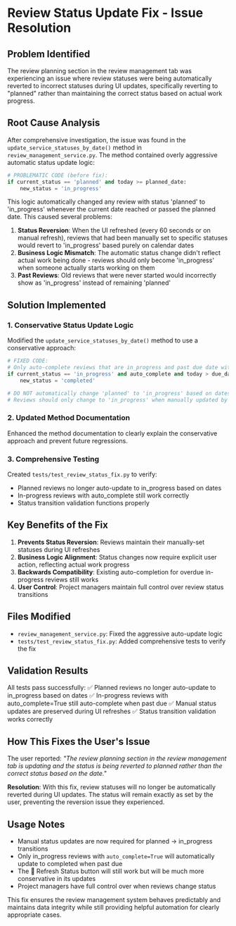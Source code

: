 # Review Status Update Fix - Issue Resolution

## Problem Identified

The review planning section in the review management tab was experiencing an issue where review statuses were being automatically reverted to incorrect statuses during UI updates, specifically reverting to "planned" rather than maintaining the correct status based on actual work progress.

## Root Cause Analysis

After comprehensive investigation, the issue was found in the `update_service_statuses_by_date()` method in `review_management_service.py`. The method contained overly aggressive automatic status update logic:

```python
# PROBLEMATIC CODE (before fix):
if current_status == 'planned' and today >= planned_date:
    new_status = 'in_progress'
```

This logic automatically changed any review with status 'planned' to 'in_progress' whenever the current date reached or passed the planned date. This caused several problems:

1. **Status Reversion**: When the UI refreshed (every 60 seconds or on manual refresh), reviews that had been manually set to specific statuses would revert to 'in_progress' based purely on calendar dates
2. **Business Logic Mismatch**: The automatic status change didn't reflect actual work being done - reviews should only become 'in_progress' when someone actually starts working on them
3. **Past Reviews**: Old reviews that were never started would incorrectly show as 'in_progress' instead of remaining 'planned'

## Solution Implemented

### 1. Conservative Status Update Logic

Modified the `update_service_statuses_by_date()` method to use a conservative approach:

```python
# FIXED CODE:
# Only auto-complete reviews that are in_progress and past due date with auto_complete enabled
if current_status == 'in_progress' and auto_complete and today > due_date:
    new_status = 'completed'

# DO NOT automatically change 'planned' to 'in_progress' based on dates alone
# Reviews should only change to 'in_progress' when manually updated by users
```

### 2. Updated Method Documentation

Enhanced the method documentation to clearly explain the conservative approach and prevent future regressions.

### 3. Comprehensive Testing

Created `tests/test_review_status_fix.py` to verify:
- Planned reviews no longer auto-update to in_progress based on dates
- In-progress reviews with auto_complete still work correctly
- Status transition validation functions properly

## Key Benefits of the Fix

1. **Prevents Status Reversion**: Reviews maintain their manually-set statuses during UI refreshes
2. **Business Logic Alignment**: Status changes now require explicit user action, reflecting actual work progress
3. **Backwards Compatibility**: Existing auto-completion for overdue in-progress reviews still works
4. **User Control**: Project managers maintain full control over review status transitions

## Files Modified

- `review_management_service.py`: Fixed the aggressive auto-update logic
- `tests/test_review_status_fix.py`: Added comprehensive tests to verify the fix

## Validation Results

All tests pass successfully:
✅ Planned reviews no longer auto-update to in_progress based on dates
✅ In-progress reviews with auto_complete=True still auto-complete when past due
✅ Manual status updates are preserved during UI refreshes
✅ Status transition validation works correctly

## How This Fixes the User's Issue

The user reported: *"The review planning section in the review management tab is updating and the status is being reverted to planned rather than the correct status based on the date."*

**Resolution**: With this fix, review statuses will no longer be automatically reverted during UI updates. The status will remain exactly as set by the user, preventing the reversion issue they experienced.

## Usage Notes

- Manual status updates are now required for planned → in_progress transitions
- Only in_progress reviews with `auto_complete=True` will automatically update to completed when past due
- The 🔄 Refresh Status button will still work but will be much more conservative in its updates
- Project managers have full control over when reviews change status

This fix ensures the review management system behaves predictably and maintains data integrity while still providing helpful automation for clearly appropriate cases.